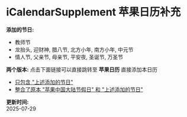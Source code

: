# iCalendarSupplement 苹果日历补充
**添加的节日:**  
- 教师节  
- 龙抬头, 迎财神, 腊八节, 北方小年, 南方小年, 中元节  
- 情人节, 父亲节, 母亲节, 平安夜, 圣诞节, 万圣节

**两个版本:**
点击下面链接可以直接跳转至 **苹果日历** 直接添加本日历 
- [只包含 "上述添加的节日"](https://raw.githubusercontent.com/administrator895/iCalendarSupplement/main/custom_ics/apple_supplement.ics)
- [整合了原本 "苹果中国大陆节假日" 和 "上述添加的节日"](https://raw.githubusercontent.com/administrator895/iCalendarSupplement/main/custom_ics/apple_supplement_with_original.ics)

**更新时间:**  
2025-07-29
